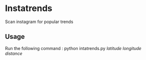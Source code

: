 # Instatrends
Scan instagram for popular trends

## Usage
Run the following command : python intatrends.py *latitude* *longitude* *distance*

